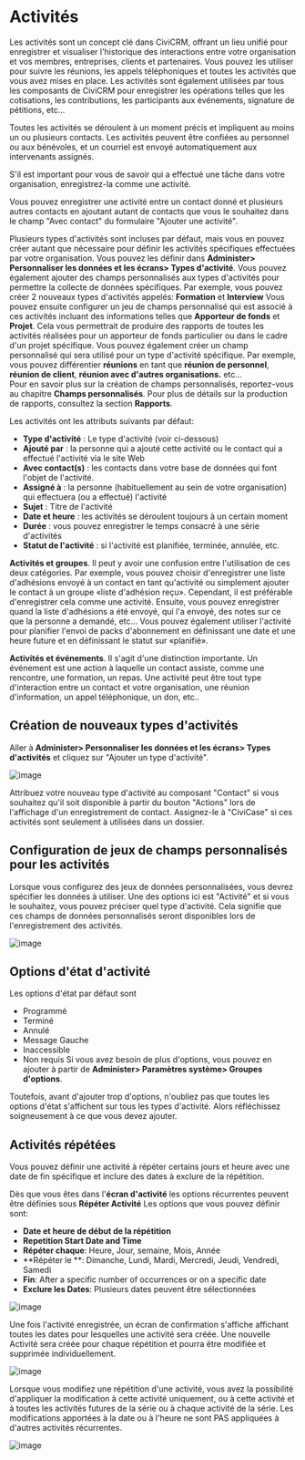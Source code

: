 Activités
==========

Les activités sont un concept clé dans CiviCRM, offrant un lieu unifié pour enregistrer et visualiser l'historique des interactions entre votre organisation et vos membres, entreprises, clients et partenaires. Vous pouvez les utiliser pour suivre les réunions, les appels téléphoniques et toutes les activités que vous avez mises en place. Les activités sont également utilisées par tous les composants de CiviCRM pour enregistrer les opérations telles que les cotisations, les contributions, les participants aux événements, signature de pétitions, etc...

Toutes les activités se déroulent à un moment précis et impliquent au moins un ou plusieurs contacts. Les activités peuvent être confiées au personnel ou aux bénévoles, et un courriel est envoyé automatiquement aux intervenants assignés.

S'il est important pour vous de savoir qui a effectué une tâche dans votre organisation, enregistrez-la comme une activité.

Vous pouvez enregistrer une activité entre un contact donné et plusieurs autres contacts en ajoutant autant de contacts que vous le souhaitez dans le champ "Avec contact" du formulaire "Ajouter une activité".

Plusieurs types d'activités sont incluses par défaut, mais vous en pouvez créer autant que nécessaire pour définir les activités spécifiques effectuées par votre organisation. Vous pouvez les définir dans **Administer> Personnaliser les données et les écrans> Types d'activité**. 
Vous pouvez également ajouter des champs personnalisés aux types d'activités pour permettre la collecte de données spécifiques. Par exemple, vous pouvez créer 2 nouveaux types d'activités appelés: **Formation** et **Interview** Vous pouvez ensuite configurer un jeu de champs personnalisé qui est associé à ces activités incluant des informations telles que **Apporteur de fonds** et **Projet**. Cela vous permettrait de produire des rapports de toutes les activités réalisées pour un apporteur de fonds particulier ou dans le cadre d'un projet spécifique. 
Vous pouvez également créer un champ personnalisé qui sera utilisé pour un type d'activité spécifique. Par exemple, vous pouvez différentier **réunions** en tant que **réunion de personnel**, **réunion de client**, **réunion avec d'autres organisations.** etc...  
Pour en savoir plus sur la création de champs personnalisés, reportez-vous au chapitre **Champs personnalisés**. Pour plus de détails sur la production de rapports, consultez la section **Rapports**. 

Les activités ont les attributs suivants par défaut:

-   **Type d'activité** : Le type d'activité (voir ci-dessous)
-   **Ajouté par** : la personne qui a ajouté cette activité ou le contact qui a effectué l'activité via le site Web
-   **Avec contact(s)** : les contacts dans votre base de données qui font l'objet de l'activité.
-   **Assigné à** : la personne (habituellement au sein de votre organisation) qui effectuera (ou a effectué) l'activité
-   **Sujet** : Titre de l'activité
-   **Date et heure** : les activités se déroulent toujours à un certain moment
-   **Durée** : vous pouvez enregistrer le temps consacré à une série d'activités
-   **Statut de l'activité** : si l'activité est planifiée, terminée, annulée, etc.

**Activités et groupes**. Il peut y avoir une confusion entre l'utilisation de ces deux catégories. Par exemple, vous pouvez choisir d'enregistrer une liste d'adhésions envoyé à un contact en tant qu'activité ou simplement ajouter le contact à un groupe «liste d'adhésion reçu». Cependant, il est préférable d'enregistrer cela comme une activité. Ensuite, vous pouvez enregistrer quand la liste d'adhésions a été envoyé, qui l'a envoyé, des notes sur ce que la personne a demandé, etc... Vous pouvez également utiliser l'activité pour planifier l'envoi de packs d'abonnement en définissant une date et une heure future et en définissant le statut sur «planifié».

**Activités et événements**.  Il s'agit d'une distinction importante. Un événement est une action à laquelle un contact assiste, comme une rencontre, une formation, un repas. Une activité peut être tout type d'interaction entre un contact et votre organisation, une réunion d'information, un appel téléphonique, un don, etc..

Création de nouveaux types d'activités
---------------------------
Aller à  **Administer> Personnaliser les données et les écrans> Types d'activités** et cliquez sur "Ajouter un type d'activité".

![image](../img/activity.png)

Attribuez votre nouveau type d'activité au composant "Contact" si vous souhaitez qu'il soit disponible à partir du bouton "Actions" lors de l'affichage d'un enregistrement de contact. Assignez-le à "CiviCase" si ces activités sont seulement à utilisées dans un dossier.

Configuration de jeux de champs personnalisés pour les activités
-------------------------------------------
Lorsque vous configurez des jeux de données personnalisées, vous devrez spécifier les données à utiliser. Une des options ici est "Activité" et si vous le souhaitez, vous pouvez préciser quel type d'activité. Cela signifie que ces champs de données personnalisés seront disponibles lors de l'enregistrement des activités. 

![image](../img/activity%20cf.png)

Options d'état d'activité
-----------------------

Les options d'état par défaut sont

-   Programmé
-   Terminé
-   Annulé
-   Message Gauche
-   Inaccessible
-   Non requis
Si vous avez besoin de plus d'options, vous pouvez en ajouter à partir de **Administer> Paramètres système> Groupes d'options**.

Toutefois, avant d'ajouter trop d'options, n'oubliez pas que toutes les options d'état s'affichent sur tous les types d'activité. Alors réfléchissez soigneusement à ce que vous devez ajouter.

Activités répétées
----------------------

Vous pouvez définir une activité à répéter certains jours et heure avec une date de fin spécifique et inclure des dates à exclure de la répétition.

Dès que vous êtes dans l'**écran d'activité** les options récurrentes peuvent être définies sous **Répéter Activité** Les options que vous pouvez définir sont:

-   **Date et heure de début de la répétition**
-   **Repetition Start Date and Time**
-   **Répéter chaque**: Heure, Jour, semaine, Mois, Année
-   **Répéter le **: Dimanche, Lundi, Mardi, Mercredi, Jeudi, Vendredi, Samedi
-   **Fin**: After a specific number of occurrences or on a specific date
-   **Exclure les Dates**: Plusieurs dates peuvent être sélectionnées

![image](../img/recurringactivityscreen.png)

Une fois l'activité enregistrée, un écran de confirmation s'affiche affichant toutes les dates pour lesquelles une activité sera créée. Une nouvelle Activité sera créée pour chaque répétition et pourra être modifiée et supprimée individuellement.

![image](../img/repeatscreen.png)

Lorsque vous modifiez une répétition d'une activité, vous avez la possibilité d'appliquer la modification à cette activité uniquement, ou à cette activité et à toutes les activités futures de la série ou à chaque activité de la série. Les modifications apportées à la date ou à l'heure ne sont PAS appliquées à d'autres activités récurrentes.

![image](../img/reoccurringscreenedits.png)

